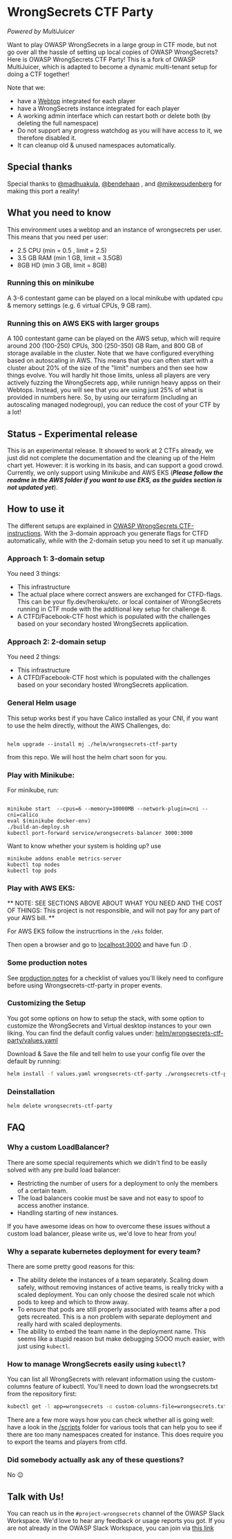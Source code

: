 # WrongSecrets CTF Party
_Powered by MultiJuicer_

Want to play OWASP WrongSecrets in a large group in CTF mode, but not go over all the hassle of setting up local copies of OWASP WrongSecrets? Here is OWASP WrongSecrets CTF Party! This is a fork of OWASP MultiJuicer, which is adapted to become a dynamic multi-tenant setup for doing a CTF together!

Note that we:
- have a [Webtop](https://docs.linuxserver.io/images/docker-webtop) integrated for each player
- have a WrongSecrets instance integrated for each player
- A working admin interface which can restart both or delete both (by deleting the full namespace)
- Do not support any progress watchdog as you will have access to it, we therefore disabled it.
- It can cleanup old & unused namespaces automatically.

## Special thanks
Special thanks to [@madhuakula](https://github.com/madhuakula), [@bendehaan](https://github.com/bendehaan) , and [@mikewoudenberg](https://github.com/mikewoudenberg) for making this port a reality!


## What you need to know
This environment uses a webtop and an instance of wrongsecrets per user. This means that you need per user:
- 2.5 CPU (min = 0.5 , limit = 2.5)
- 3.5 GB RAM (min 1 GB, limit = 3.5GB)
- 8GB HD (min 3 GB, limit = 8GB)


### Running this on minikube
A 3-6 contestant game can be played on a local minikube with updated cpu & memory settings (e.g. 6 virtual CPUs, 9 GB ram).

### Running this on AWS EKS with larger groups
A 100 contestant game can be played on the AWS setup, which will require around 200 (100-250) CPUs, 300 (250-350) GB Ram, and 800 GB of storage available in the cluster. Note that we have configured everything based on autoscaling in AWS. This means that you can often start with a cluster about 20% of the size of the "limit" numbers and then see how things evolve. You will hardly hit those limits, unless all players are very actively fuzzing the WrongSecrets app, while runnign heavy appss on their Webtops. Instead, you will see that you are using just 25% of what is provided in numbers here. So, by using our terraform (including an autoscaling managed nodegroup), you can reduce the cost of your CTF by a lot!

## Status - Experimental release

This is an experimental release. It showed to work at 2 CTFs already, we just did not complete the documentation and the cleaning up of the Helm chart yet. However: it is working in its basis, and can support a good crowd. Currently, we only support using Minikube and AWS EKS (_**Please follow the readme in the AWS folder if you want to use EKS, as the guides section is not updated yet**_).

## How to use it

The different setups are explained in [OWASP WrongSecrets CTF-instructions](https://github.com/commjoen/wrongsecrets/blob/master/ctf-instructions.md). With the 3-domain approach you generate flags for CTFD automatically, while with the 2-domain setup you need to set it up manually.

### Approach 1: 3-domain setup

You need 3 things:
- This infrastructure
- The actual place where correct answers are exchanged for CTFD-flags. This can be your fly.dev/heroku/etc. or local container of WrongSecrets running in CTF mode with the additional key setup for challenge 8.
- A CTFD/Facebook-CTF host which is populated with the challenges based on your secondary hosted WrongSecrets application.

### Approach 2: 2-domain setup

You need 2 things:
- This infrastructure
- A CTFD/Facebook-CTF host which is populated with the challenges based on your secondary hosted WrongSecrets application.


### General Helm usage

This setup works best if you have Calico installed as your CNI, if you want to use the helm directly, without the AWS Challenges, do:

```shell

helm upgrade --install mj ./helm/wrongsecrets-ctf-party 

```
from this repo. We will host the helm chart soon for you.

### Play with Minikube:

For minikube, run:

```shell

minikube start  --cpus=6 --memory=10000MB --network-plugin=cni --cni=calico
eval $(minikube docker-env)
./build-an-deploy.sh
kubectl port-forward service/wrongsecrets-balancer 3000:3000

```
Want to know whether your system is holding up? use

```shell
minikube addons enable metrics-server
kubectl top nodes
kubectl top pods
```

### Play with AWS EKS:

** NOTE: SEE SECTIONS ABOVE ABOUT WHAT YOU NEED AND THE COST OF THINGS: This project is not responsible, and will not pay for any part of your AWS bill. **

For AWS EKS follow the instrucrtions in the `/eks` folder.

Then open a browser and go to [localhost:3000](http:localhost:3000) and have fun :D .


### Some production notes

See [production notes](./guides/production-notes/production-notes.md) for a checklist of values you'll likely need to configure before using Wrongsecrets-ctf-party in proper events.

### Customizing the Setup

You got some options on how to setup the stack, with some option to customize the WrongSecrets and Virtual desktop instances to your own liking.
You can find the default config values under: [helm/wrongsecrets-ctf-party/values.yaml](helm/wrongsecrets-ctf-party/values.yaml)

Download & Save the file and tell helm to use your config file over the default by running:

```sh
helm install -f values.yaml wrongsecrets-ctf-party ./wrongsecrets-ctf-party/helm/wrongsecrets-ctf-party/
```

### Deinstallation

```sh
helm delete wrongsecrets-ctf-party
```

## FAQ

### Why a custom LoadBalancer?

There are some special requirements which we didn't find to be easily solved with any pre build load balancer:

- Restricting the number of users for a deployment to only the members of a certain team.
- The load balancers cookie must be save and not easy to spoof to access another instance.
- Handling starting of new instances.

If you have awesome ideas on how to overcome these issues without a custom load balancer, please write us, we'd love to hear from you!

### Why a separate kubernetes deployment for every team?

There are some pretty good reasons for this:

- The ability delete the instances of a team separately. Scaling down safely, without removing instances of active teams, is really tricky with a scaled deployment. You can only choose the desired scale not which pods to keep and which to throw away.
- To ensure that pods are still properly associated with teams after a pod gets recreated. This is a non problem with separate deployment and really hard with scaled deployments.
- The ability to embed the team name in the deployment name. This seems like a stupid reason but make debugging SOOO much easier, with just using `kubectl`.

### How to manage WrongSecrets easily using `kubectl`?

You can list all WrongSecrets with relevant information using the custom-columns feature of kubectl.
You'll need to down load the wrongsecrets.txt from the repository first:

```bash
kubectl get -l app=wrongsecrets -o custom-columns-file=wrongsecrets.txt deployments
```

There are a few more ways how you can check whether all is going well: have a look in the [/scripts](/scripts/) folder for various tools that can help you to see if there are too many namespaces created for instance. This does require you to export the teams and players from ctfd.


### Did somebody actually ask any of these questions?

No 😉

## Talk with Us!

You can reach us in the `#project-wrongsecrets` channel of the OWASP Slack Workspace. We'd love to hear any feedback or usage reports you got. If you are not already in the OWASP Slack Workspace, you can join via [this link](https://owasp.slack.com/join/shared_invite/enQtNjExMTc3MTg0MzU4LWQ2Nzg3NGJiZGQ2MjRmNzkzN2Q4YzU1MWYyZTdjYjA2ZTA5M2RkNzE2ZjdkNzI5ZThhOWY5MjljYWZmYmY4ZjM)
